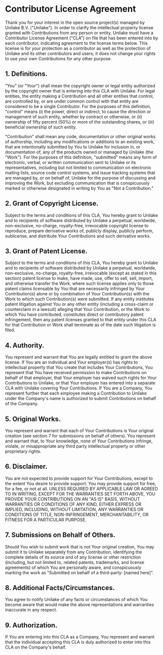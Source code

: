 # Contributor License Agreement

Thank you for your interest in the open source project(s) managed by Unilake B.V. ("Unilake"). In order to clarify the intellectual property license granted with Contributions from any person or entity, Unilake must have a Contributor License Agreement ("CLA") on file that has been entered into by each contributor, indicating agreement to the license terms below. This license is for your protection as a contributor as well as the protection of Unilake and its other contributors and users; it does not change your rights to use your own Contributions for any other purpose.

## 1. Definitions.

"You" (or "Your") shall mean the copyright owner or legal entity authorized by the copyright owner that is entering into this CLA with Unilake. For legal entities, the entity making a Contribution and all other entities that control, are controlled by, or are under common control with that entity are considered to be a single Contributor. For the purposes of this definition, "control" means (i) the power, direct or indirect, to cause the direction or management of such entity, whether by contract or otherwise, or (ii) ownership of fifty percent (50%) or more of the outstanding shares, or (iii) beneficial ownership of such entity.

"Contribution" shall mean any code, documentation or other original works of authorship, including any modifications or additions to an existing work, that are intentionally submitted by You to Unilake for inclusion in, or documentation of, any of the products owned or managed by Unilake (the "Work"). For the purposes of this definition, "submitted" means any form of electronic, verbal, or written communication sent to Unilake or its representatives, including but not limited to communication on electronic mailing lists, source code control systems, and issue tracking systems that are managed by, or on behalf of, Unilake for the purpose of discussing and improving the Work, but excluding communication that is conspicuously marked or otherwise designated in writing by You as "Not a Contribution."

## 2. Grant of Copyright License. 

Subject to the terms and conditions of this CLA, You hereby grant to Unilake and to recipients of software distributed by Unilake a perpetual, worldwide, non-exclusive, no-charge, royalty-free, irrevocable copyright license to reproduce, prepare derivative works of, publicly display, publicly perform, sublicense, and distribute Your Contributions and such derivative works.

## 3. Grant of Patent License. 

Subject to the terms and conditions of this CLA, You hereby grant to Unilake and to recipients of software distributed by Unilake a perpetual, worldwide, non-exclusive, no-charge, royalty-free, irrevocable (except as stated in this section) patent license to make, have made, use, offer to sell, sell, import, and otherwise transfer the Work, where such license applies only to those patent claims licensable by You that are necessarily infringed by Your Contribution(s) alone or by combination of Your Contribution(s) with the Work to which such Contribution(s) were submitted. If any entity institutes patent litigation against You or any other entity (including a cross-claim or counterclaim in a lawsuit) alleging that Your Contribution, or the Work to which You have contributed, constitutes direct or contributory patent infringement, then any patent licenses granted to that entity under this CLA for that Contribution or Work shall terminate as of the date such litigation is filed.

## 4. Authority. 

You represent and warrant that You are legally entitled to grant the above license. If You are an individual and Your employer(s) has rights to intellectual property that You create that includes Your Contributions, You represent that You have received permission to make Contributions on behalf of that employer, that Your employer has waived such rights for Your Contributions to Unilake, or that Your employer has entered into a separate CLA with Unilake covering Your Contributions. If You are a Company, You represent further that each employee making a Contribution to Unilake under the Company's name is authorized to submit Contributions on behalf of the Company.

## 5. Original Works. 

You represent and warrant that each of Your Contributions is Your original creation (see section 7 for submissions on behalf of others). You represent and warrant that, to Your knowledge, none of Your Contributions infringe, violate, or misappropriate any third party intellectual property or other proprietary rights.

## 6. Disclaimer. 

You are not expected to provide support for Your Contributions, except to the extent You desire to provide support. You may provide support for free, for a fee, or not at all. UNLESS REQUIRED BY APPLICABLE LAW OR AGREED TO IN WRITING, EXCEPT FOR THE WARRANTIES SET FORTH ABOVE, YOU PROVIDE YOUR CONTRIBUTIONS ON AN "AS IS" BASIS, WITHOUT WARRANTIES OR CONDITIONS OF ANY KIND, EITHER EXPRESS OR IMPLIED, INCLUDING, WITHOUT LIMITATION, ANY WARRANTIES OR CONDITIONS OF TITLE, NON-INFRINGEMENT, MERCHANTABILITY, OR FITNESS FOR A PARTICULAR PURPOSE.

## 7. Submissions on Behalf of Others. 

Should You wish to submit work that is not Your original creation, You may submit it to Unilake separately from any Contribution, identifying the complete details of its source and of any license or other restriction (including, but not limited to, related patents, trademarks, and license agreements) of which You are personally aware, and conspicuously marking the work as "Submitted on behalf of a third-party: [named here]".

## 8.  Additional Facts/Circumstances. 

You agree to notify Unilake of any facts or circumstances of which You become aware that would make the above representations and warranties inaccurate in any respect.

## 9.  Authorization. 

If You are entering into this CLA as a Company, You represent and warrant that the individual accepting this CLA is duly authorized to enter into this CLA on the Company's behalf.